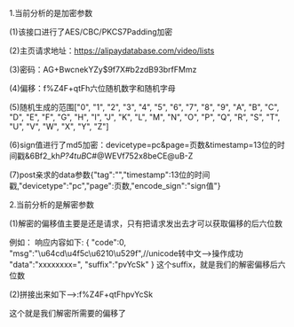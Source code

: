 1.当前分析的是加密参数

(1)该接口进行了AES/CBC/PKCS7Padding加密

(2)主页请求地址：https://alipaydatabase.com/video/lists

(3)密码：AG+BwcnekYZy$9f7X#b2zdB93brfFMmz

(4)偏移：f%Z4F+qtFh六位随机数字和随机字母

(5)随机生成的范围["0", "1", "2", "3", "4", "5", "6", "7", "8", "9", "A", "B", "C", "D", "E", "F", "G", "H", "I", "J", "K", "L", "M", "N", "O", "P", "Q", "R", "S", "T", "U", "V", "W", "X", "Y", "Z"]

(6)sign值进行了md5加密：devicetype=pc&page=页数&timestamp=13位的时间戳&6Bf2_kh*P?4tuB*C#@WEVf752x8beCE@uB-Z

(7)post亲求的data参数{"tag":"","timestamp":13位的时间戳,"devicetype":"pc","page":页数,"encode_sign":"sign值"}


2.当前分析的是解密参数

(1)解密的偏移值主要是还是请求，只有把请求发出去才可以获取偏移的后六位数

例如：
响应内容如下:
{
"code":0,
"msg":"\u64cd\u4f5c\u6210\u529f",//unicode转中文-->操作成功
"data":"xxxxxxxx=",
"suffix":"pvYcSk"
}
这个suffix，就是我们的解密偏移后六位数

(2)拼接出来如下-->:f%Z4F+qtFhpvYcSk

这个就是我们解密所需要的偏移了
